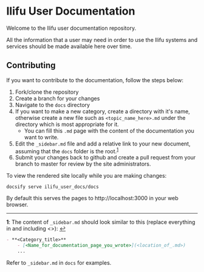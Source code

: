 Ilifu User Documentation
========================

Welcome to the Ilifu user documentation repository.

All the information that a user may need in order
to use the Ilifu systems and services should be made
available here over time.

## Contributing

If you want to contribute to the documentation, follow the steps below:
1. Fork/clone the repository
2. Create a branch for your changes
3. Navigate to the `docs` directory
4. If you want to make a new category, create a directory with it's name, otherwise create a new file such as `<topic_name_here>.md` under the directory which is most appropriate for it.
    - You can fill this `.md` page with the content of the documentation you want to write.
5. Edit the `_sidebar.md` file and add a relative link to your new document, assuming that the `docs` folder is the root.<sup id="a1">[1](#f1)</sup>
6. Submit your changes back to github and create a pull request from your branch to master for review by the site administrators.

To view the rendered site locally while you are making changes:
```
docsify serve ilifu_user_docs/docs
```
By default this serves the pages to http://localhost:3000 in your web browser.

---

<b id="f1">1</b>: The content of `_sidebar.md` should look similar to this (replace everything in and including <\>): [↩](#a1)
```markdown
- **<Category_title>**
    - [<Name_for_documentation_page_you_wrote>](<location_of_.md>)
    ... 
```
Refer to `_sidebar.md` in `docs` for examples.
